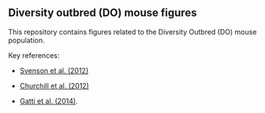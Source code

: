 ## Diversity outbred (DO) mouse figures

This repository contains figures related to the Diversity Outbred (DO)
mouse population.

Key references:

- [Svenson et al. (2012)](https://www.ncbi.nlm.nih.gov/pubmed/22345611)

- [Churchill et al. (2012)](https://www.ncbi.nlm.nih.gov/pubmed/22892839)

- [Gatti et al. (2014)](https://www.ncbi.nlm.nih.gov/pubmed/25237114).
